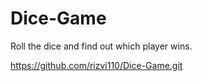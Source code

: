 # Dice-Game
Roll the dice and find out which player wins.

https://github.com/rizvi110/Dice-Game.git
